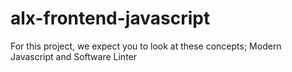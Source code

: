 # alx-frontend-javascript
For this project, we expect you to look at these concepts; Modern Javascript and Software Linter
